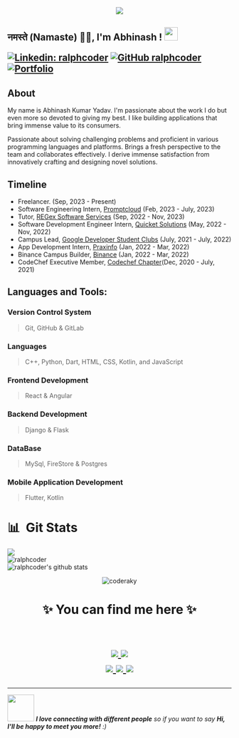<p align="center">
  <img src="https://github.com/thompsonemerson/thompsonemerson/raw/master/cover-thompson.png" />
</p>

<h2>नमस्ते (Namaste) 🙏🏻, I'm Abhinash ! <img src="https://media.giphy.com/media/WUlplcMpOCEmTGBtBW/giphy.gif" width="30"> 

[![Linkedin: ralphcoder](https://img.shields.io/badge/-ralphcoder-blue?style=flat-square&logo=Linkedin&logoColor=white&link=https://www.linkedin.com/in/ralphcoder/)](https://www.linkedin.com/in/coderaky/)
[![GitHub ralphcoder](https://img.shields.io/github/followers/ralphcoder?label=follow&style=social)](https://github.com/ralphcoder)
[![Portfolio](https://img.shields.io/badge/Portfolio-green)](https://ralphcoder.github.io/)


## About 

My name is Abhinash Kumar Yadav.
I'm passionate about the work I do but even more so devoted to giving my best.
I like building applications that bring immense value to its consumers.

Passionate about solving challenging problems and proficient in various programming languages and platforms.
Brings a fresh perspective to the team and collaborates effectively.
I derive immense satisfaction from innovatively crafting and designing novel solutions.


## Timeline

- Freelancer. (Sep, 2023 - Present)
- Software Engineering Intern, [Promptcloud](https://www.promptcloud.com/) (Feb, 2023 - July, 2023)
- Tutor, [REGex Software Services](https://www.linkedin.com/company/30204738/?lipi=urn%3Ali%3Apage%3Ad_flagship3_profile_view_base%3BjwLFxpjNQROjvGt2UuuEcA%3D%3D) (Sep, 2022 - Nov, 2023)
- Software Development Engineer Intern, [Quicket Solutions](https://www.quicketsolutions.com/) (May, 2022 - Nov, 2022)
- Campus Lead, [Google Developer Student Clubs](https://developers.google.com/community/gdsc) (July, 2021 - July, 2022)
- App Development Intern, [Praxinfo](https://praxinfo.com/) (Jan, 2022 - Mar, 2022)
- Binance Campus Builder, [Binance](https://academy.binance.com/en/partner/ambassador) (Jan, 2022 - Mar, 2022)
- CodeChef Executive Member, [Codechef Chapter](https://www.linkedin.com/company/codechef-mmmut-chapter/)(Dec, 2020 - July, 2021)

## Languages and Tools: 

### Version Control System
> Git, GitHub & GitLab

### Languages
> C++, Python, Dart, HTML, CSS, Kotlin, and JavaScript

### Frontend Development
> React & Angular

### Backend Development
> Django & Flask

### DataBase
> MySql, FireStore & Postgres

### Mobile Application Development
> Flutter, Kotlin


<h1 align="left"> 📊 &nbsp;Git Stats</h1>
<img src="https://github-readme-streak-stats.herokuapp.com/?user=ralphcoder">
</br>
<img src="https://github-readme-stats.vercel.app/api/top-langs/?username=ralphcoder&layout=compact&hide=html&theme=radical" alt="ralphcoder" />
</br>
<img src="https://github-readme-stats.vercel.app/api?username=ralphcoder&count_private=true&show_icons=true&theme=light" alt="ralphcoder's github stats"/>
</br>

<p align="center"> <img src="https://komarev.com/ghpvc/?username=coderaky" alt="coderaky" /> </p>

<h1 align="center">
✨ You can find me here ✨

<p align="center">
  <br/>
  <a href="https://www.linkedin.com/in/ralphcoder/">
    <img src="https://img.shields.io/badge/LinkedIn-%230077B5.svg?&style=flat-square&logo=linkedin&logoColor=white">
  </a>
  
  <a href="https://github.com/ralphcoder">
    <img src="https://img.shields.io/badge/Github-%230A0A0A.svg?&style=flat-square&logo=Github&logoColor=white">  
  </a>


  <br/>
  <a href="https://www.facebook.com/ralphcoder">
    <img src="https://img.shields.io/badge/Facebook-%231877F2.svg?&style=flat-square&logo=facebook&logoColor=white">  
  </a>
 
  <a href="https://www.instagram.com/ralphcoder">
    <img src="https://img.shields.io/badge/Instagram-%23E4405F.svg?&style=flat-square&logo=instagram&logoColor=white">
  </a>

  <a href="https://twitter.com/ralphcoder">
    <img src="https://img.shields.io/badge/twitter-%230077D4.svg?&style=flat-square&logo=twitter&logoColor=white">
  </a>
</p>
</h1>

---

<img src="https://media.giphy.com/media/LnQjpWaON8nhr21vNW/giphy.gif" width="60"> <em><b>I love connecting with different people</b> so if you want to say <b>Hi, I'll be happy to meet you more!</b> :)</em>

